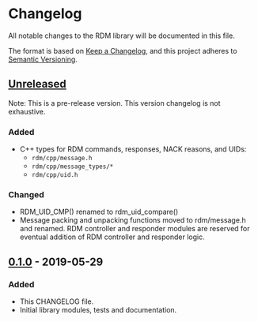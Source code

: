 # Changelog
All notable changes to the RDM library will be documented in this file.

The format is based on [Keep a Changelog](https://keepachangelog.com/en/1.0.0/),
and this project adheres to [Semantic Versioning](https://semver.org/spec/v2.0.0.html).

## [Unreleased]

Note: This is a pre-release version. This version changelog is not exhaustive.

### Added
- C++ types for RDM commands, responses, NACK reasons, and UIDs:
  + `rdm/cpp/message.h`
  + `rdm/cpp/message_types/*`
  + `rdm/cpp/uid.h`

### Changed
- RDM_UID_CMP() renamed to rdm_uid_compare()
- Message packing and unpacking functions moved to rdm/message.h and renamed. RDM controller and
  responder modules are reserved for eventual addition of RDM controller and responder logic.

## [0.1.0] - 2019-05-29
### Added
- This CHANGELOG file.
- Initial library modules, tests and documentation.

[Unreleased]: https://github.com/ETCLabs/RDM/compare/stable...develop
[0.1.0]: https://github.com/ETCLabs/RDM/releases/tag/v0.1.0
